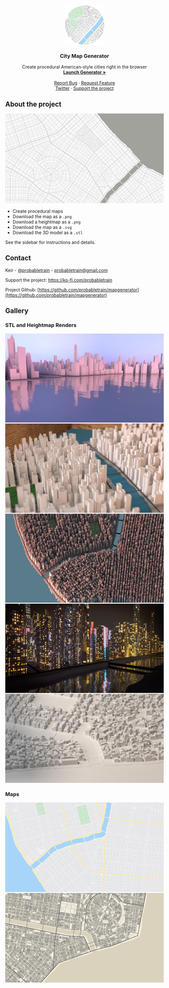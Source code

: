 <br />
<p align="center">
  <a href="https://github.com/probabletrain/mapgenerator">
      <img src="images/logo.png" alt="Logo" width="125" height="125">
  </a>

  <h3 align="center">City Map Generator</h3>

  <p align="center">
    Create procedural American-style cities right in the browser
    <br />
    <a href="https://probabletrain.itch.io/city-generator"><strong>Launch Generator »</strong></a>
    <br />
    <br />
    <a href="https://github.com/probabletrain/mapgenerator/issues">Report Bug</a>
    ·
    <a href="https://github.com/probabletrain/mapgenerator/issues">Request Feature</a>
    <br />
    <a href="https://twitter.com/probabletrain">Twitter</a>
    ·
    <a href="https://ko-fi.com/probabletrain">Support the project</a>

  </p>
</p>

<!-- TODO Changelog https://github.com/anikethsaha/docsify-plugin/tree/master/packages/docsify-changelog-plugin -->
<!-- TODO top announcement banner https://github.com/anikethsaha/docsify-plugin/tree/master/packages/docsify-top-banner-plugin -->

## About the project

![Map Generator Screen Shot](images/styles.gif)

- Create procedural maps
- Download the map as a `.png`
- Download a heightmap as a `.png`
- Download the map as a `.svg`
- Download the 3D model as a `.stl`

See the sidebar for instructions and details.



## Contact

Keir - [@probabletrain](https://twitter.com/probabletrain) - probabletrain@gmail.com 

Support the project: https://ko-fi.com/probabletrain 

Project Github: [https://github.com/probabletrain/mapgenerator](https://github.com/probabletrain/mapgenerator)

## Gallery

### STL and Heightmap Renders

![Map Generator Screen Shot](images/STL/31.png)
![Map Generator Screen Shot](images/STL/32.png)
![Map Generator Screen Shot](images/STL/model_finished.png)
![Map Generator Screen Shot](images/STL/30.jpg)
![Map Generator Screen Shot](images/heightmap/heightmap_render.png)

### Maps

![Map Generator Screen Shot](images/STL/map(79).png)
![Map Generator Screen Shot](images/heightmap/map(66).png)
